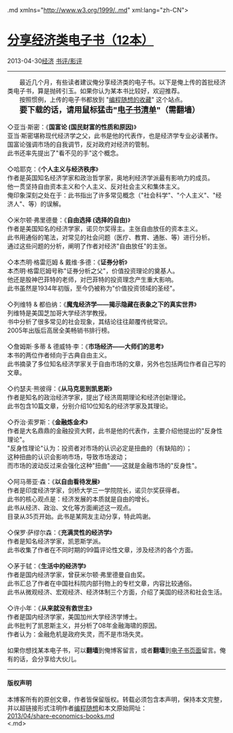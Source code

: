 <!DOCTYPE.md>
.md xmlns="http://www.w3.org/1999/..md" xml:lang="zh-CN">
<head>
<meta http-equiv="Content-Type" content="text.md; charset=utf-8" />
<meta name="generator" content="Python script by program.think@gmail.com" />
<meta name="provider" content="program-think.blogspot.com" />
<link type="text/css" rel="stylesheet" href="../../css/program-think.css" />
<title>分享经济类电子书（12本） - 编程随想的博客</title>
</head>
<body>
<div id="main" style="width:100%;">
<h1><a href="../../index.md" title="回到首页">分享经济类电子书（12本）</a></h1>
<div class="post-info"><span class="date-header">2013-04-30</span><a href="../../tags/E7BB8FE6B58E.md" class="tag">经济</a> <a href="../../tags/E4B9A6E8AF842FE5BDB1E8AF84.md" class="tag">书评/影评</a> </div>
<hr>
<div class="post">
&#12288;&#12288;最近几个月，有些读者建议俺分享经济类的电子书。以下是俺上传的首批经济类电子书，算是抛砖引玉。如果你认为某本书比较好，欢迎推荐。<br />&#12288;&#12288;按照惯例，上传的电子书都放到 "<a href="https://code.google.com/p/program-think/" target="_blank">编程随想的收藏</a>" 这个站点。<br />&#12288;&#12288;<font size="4"><b>要下载的话，请用鼠标猛击"<a href="https://code.google.com/p/program-think/wiki/Books" target="_blank">电子书清单</a>"（需翻墙）</b></font><a name='more'></a><!--program-think--><br /><br />◇亚当·斯密：《<b>国富论 (国民财富的性质和原因)</b>》<br />亚当·斯密堪称现代经济学之父，此书是他的代表作，也是经济学专业必读著作。<br />国富论强调市场的自我调节，反对政府对经济的管制。<br />此书还率先提出了"看不见的手"这个概念。<br /><br />◇哈耶克：《<b>个人主义与经济秩序</b>》<br />作者是英国知名经济学家和政治哲学家，奥地利经济学派最有影响力的成员。<br />他一贯坚持自由资本主义和个人主义、反对社会主义和集体主义。<br />俺印象深刻之处在于：此书指出了许多常见概念（"社会科学"、"个人主义"、"经济人"、等）的误解。<br /><br />◇米尔顿·弗里德曼：《<b>自由选择 (选择的自由)</b>》<br />作者是美国知名的经济学家，诺贝尔奖得主。主张自由放任的资本主义。<br />此书用通俗的笔法，对常见的社会问题（医疗、教育、通胀、等）进行分析。<br />通过这些问题的分析，阐明了作者对经济"自由放任"的主张。<br /><br />◇本杰明·格雷厄姆 & 戴维·多德：《<b>证券分析</b>》<br />本杰明·格雷厄姆号称"证券分析之父"，价值投资理论的奠基人。<br />他还是股神巴菲特的老师，对巴菲特的投资理念产生重大影响。<br />此书虽然是1934年初版，至今仍被称为"价值投资领域的圣经"。<br /><br />◇列维特 & 都伯纳：《<b>魔鬼经济学——揭示隐藏在表象之下的真实世界</b>》<br />列维特是美国芝加哥大学经济学教授。<br />书中分析了很多常见的社会现象，其结论往往颠覆传统常识。<br />2005年出版后高居全美畅销书排行榜。<br /><br />◇詹姆斯·多蒂 & 德威特·李：《<b>市场经济——大师们的思考</b>》<br />本书的两位作者倾向于古典自由主义。<br />此书摘录了多位知名经济学家关于自由市场的文章，另外也包括两位作者自己写的文章。<br /><br />◇约瑟夫·熊彼得：《<b>从马克思到凯恩斯</b>》<br />作者是知名的政治经济学家，提出了经济周期理论和经济创新理论。<br />此书包含10篇文章，分别介绍10位知名的经济学家及其理论。 <br /><br />◇乔治·索罗斯：《<b>金融炼金术</b>》<br />作者是大名鼎鼎的金融投资大鳄，此书是他的代表作，主要介绍他提出的"反身性理论"。<br />"反身性理论"认为：投资者对市场的认识必定是扭曲的（有缺陷的）；<br />这种扭曲的认识会影响市场，导致市场波动；<br />而市场的波动反过来会强化这种"扭曲"——这就是金融市场的"反身性"。<br /><br />◇阿马蒂亚·森：《<b>以自由看待发展</b>》<br />作者是印度经济学家，剑桥大学三一学院院长，诺贝尔奖获得者。<br />此书的核心观点是：经济发展的本质就是自由的增长。<br />此书从经济、政治、文化等方面阐述这一观点。<br />目录从35页开始。此书是某网友主动分享，特此鸣谢。<br /><br />◇保罗·萨缪尔森：《<b>充满灵性的经济学</b>》<br />作者是知名经济学家，凯恩斯学派。<br />此书收集了作者在不同时期的99篇评论性文章，涉及经济的各个方面。 <br /><br />◇茅于轼：《<b>生活中的经济学</b>》<br />作者是国内经济学家，曾获米尔顿·弗里德曼自由奖。<br />此书汇总了作者在中国社科院内部刊物上的专栏文章，内容比较通俗。<br />此书从微观经济、宏观经济、经济体制三个方面，介绍了美国的经济和社会生活。 <br /><br />◇许小年：《<b>从来就没有救世主</b>》<br />作者是国内经济学家，美国加州大学经济学博士。<br />此书批判了凯恩斯主义，并分析了08年金融海啸的原因。<br />作者认为：金融危机是政府失灵，而不是市场失灵。 <br /><br />如果你想找某本电子书，可以<b>翻墙</b>到俺博客留言，或者<b>翻墙</b>到<a href="https://code.google.com/p/program-think/wiki/Books" target="_blank">电子书页面</a>留言。俺有的话，会分享给大伙儿。<div class="blogger-post-footer">
</div>
<hr>
<div class="copyright">
<h4>版权声明</h4>
本博客所有的原创文章，作者皆保留版权。转载必须包含本声明，保持本文完整，并以超链接形式注明作者<a href="mailto:program.think@gmail.com">编程随想</a>和本文原始网址：<br>
<a href="2013/04/share-economics-books.md">2013/04/share-economics-books.md</a>
</div>
</div>
</body>
<.md>

